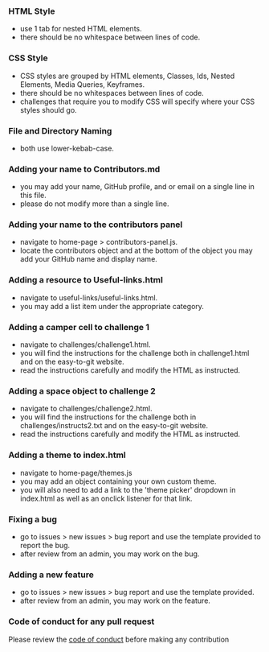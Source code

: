 ### HTML Style
- use 1 tab for nested HTML elements.
- there should be no whitespace between lines of code.
### CSS Style
- CSS styles are grouped by HTML elements, Classes, Ids, Nested Elements, Media Queries, Keyframes.
- there should be no whitespaces between lines of code.
- challenges that require you to modify CSS will specify where your CSS styles should go.
### File and Directory Naming
- both use lower-kebab-case.
### Adding your name to Contributors.md
- you may add your name, GitHub profile, and or email on a single line in this file.
- please do not modify more than a single line.
### Adding your name to the contributors panel
- navigate to home-page > contributors-panel.js.
- locate the contributors object and at the bottom of the object you may add your GitHub name and display name.
### Adding a resource to Useful-links.html
- navigate to useful-links/useful-links.html.
- you may add a list item under the appropriate category.
### Adding a camper cell to challenge 1
- navigate to challenges/challenge1.html.
- you will find the instructions for the challenge both in challenge1.html and on the easy-to-git website.
- read the instructions carefully and modify the HTML as instructed.
### Adding a space object to challenge 2
- navigate to challenges/challenge2.html.
- you will find the instructions for the challenge both in challenges/instructs2.txt and on the easy-to-git website.
- read the instructions carefully and modify the HTML as instructed.
### Adding a theme to index.html
- navigate to home-page/themes.js
- you may add an object containing your own custom theme.
- you will also need to add a link to the 'theme picker' dropdown in index.html as well as an onclick listener for that link.
### Fixing a bug
- go to issues > new issues > bug report and use the template provided to report the bug.
- after review from an admin, you may work on the bug.
### Adding a new feature
- go to issues > new issues > bug report and use the template provided.
- after review from an admin, you may work on the feature.
### Code of conduct for any pull request
Please review the <a href='./CODE_OF_CONDUCT.md'>code of conduct</a> before making any contribution
